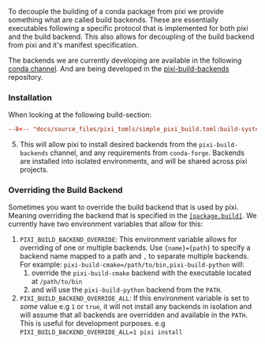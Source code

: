 To decouple the building of a conda package from pixi we provide something what are called build backends.
These are essentially executables following a specific protocol that is implemented for both pixi and the build backend.
This also allows for decoupling of the build backend from pixi and it's manifest specification.

The backends we are currently developing are available in the following [conda channel](https://prefix.dev/channels/pixi-build-backends).
And are being developed in the [pixi-build-backends](https://github.com/prefix-dev/pixi-build-backends) repository.

### Installation
When looking at the following build-section:

```toml
--8<-- "docs/source_files/pixi_tomls/simple_pixi_build.toml:build-system"
```

5. This will allow pixi to install desired backends from the `pixi-build-backends` channel, and any requirements from `conda-forge`. Backends are installed into isolated environments, and will be shared across pixi projects.

### Overriding the Build Backend
Sometimes you want to override the build backend that is used by pixi. Meaning overriding the backend that is specified in the [`[package.build]`](../reference/pixi_manifest.md#the-build-system). We currently have two environment variables that allow for this:

1. `PIXI_BUILD_BACKEND_OVERRIDE`: This environment variable allows for overriding of one or multiple backends.  Use `{name}={path}` to specify a backend name mapped to a path and `,` to separate multiple backends.
For example: `pixi-build-cmake=/path/to/bin,pixi-build-python` will:
   1. override the `pixi-build-cmake` backend with the executable located at `/path/to/bin`
   2. and will use the `pixi-build-python` backend from the `PATH`.
2. `PIXI_BUILD_BACKEND_OVERRIDE_ALL`: If this environment variable is set to *some* value e.g `1` or `true`, it will not install any backends in isolation and will assume that all backends are overridden and available in the `PATH`. This is useful for development purposes. e.g `PIXI_BUILD_BACKEND_OVERRIDE_ALL=1 pixi install`
